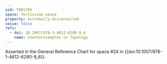 ```yaml
---
uid: T001356
space: fortissimo-space
property: extremally-disconnected
value: false
refs:
  - doi: 10.1007/978-1-4612-6290-9_6
    name: Counterexamples in Topology
---
```

Asserted in the General Reference Chart for space #24 in
{{doi:10.1007/978-1-4612-6290-9_6}}.
